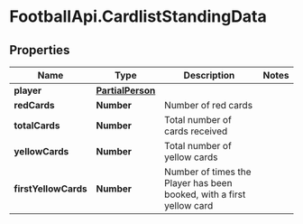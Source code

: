 # FootballApi.CardlistStandingData

## Properties
Name | Type | Description | Notes
------------ | ------------- | ------------- | -------------
**player** | [**PartialPerson**](PartialPerson.md) |  | 
**redCards** | **Number** | Number of red cards | 
**totalCards** | **Number** | Total number of cards received | 
**yellowCards** | **Number** | Total number of yellow cards | 
**firstYellowCards** | **Number** | Number of times the Player has been booked, with a first yellow card | 
